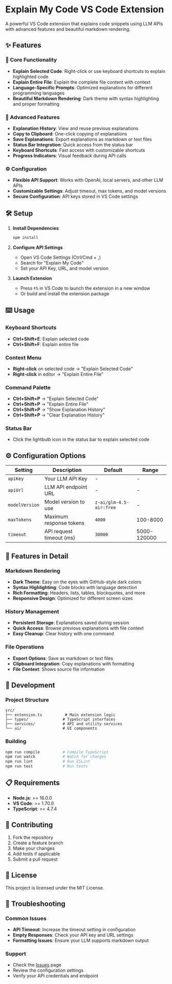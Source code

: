 # Explain My Code VS Code Extension

A powerful VS Code extension that explains code snippets using LLM APIs with advanced features and beautiful markdown rendering.

## ✨ Features

### 🎯 Core Functionality
- **Explain Selected Code**: Right-click or use keyboard shortcuts to explain highlighted code
- **Explain Entire File**: Explain the complete file content with context
- **Language-Specific Prompts**: Optimized explanations for different programming languages
- **Beautiful Markdown Rendering**: Dark theme with syntax highlighting and proper formatting

### 🚀 Advanced Features
- **Explanation History**: View and reuse previous explanations
- **Copy to Clipboard**: One-click copying of explanations
- **Save Explanations**: Export explanations as markdown or text files
- **Status Bar Integration**: Quick access from the status bar
- **Keyboard Shortcuts**: Fast access with customizable shortcuts
- **Progress Indicators**: Visual feedback during API calls

### ⚙️ Configuration
- **Flexible API Support**: Works with OpenAI, local servers, and other LLM APIs
- **Customizable Settings**: Adjust timeout, max tokens, and model versions
- **Secure Configuration**: API keys stored in VS Code settings

## 🛠️ Setup

1. **Install Dependencies**
   ```bash
   npm install
   ```

2. **Configure API Settings**
   - Open VS Code Settings (Ctrl/Cmd + ,)
   - Search for "Explain My Code"
   - Set your API Key, URL, and model version

3. **Launch Extension**
   - Press `F5` in VS Code to launch the extension in a new window
   - Or build and install the extension package

## ⌨️ Usage

### Keyboard Shortcuts
- **Ctrl+Shift+E**: Explain selected code
- **Ctrl+Shift+F**: Explain entire file

### Context Menu
- **Right-click** on selected code → "Explain Selected Code"
- **Right-click** in editor → "Explain Entire File"

### Command Palette
- **Ctrl+Shift+P** → "Explain Selected Code"
- **Ctrl+Shift+P** → "Explain Entire File"
- **Ctrl+Shift+P** → "Show Explanation History"
- **Ctrl+Shift+P** → "Clear Explanation History"

### Status Bar
- Click the lightbulb icon in the status bar to explain selected code

## ⚙️ Configuration Options

| Setting | Description | Default | Range |
|---------|-------------|---------|-------|
| `apiKey` | Your LLM API Key | - | - |
| `apiUrl` | LLM API endpoint URL | - | - |
| `modelVersion` | Model version to use | `z-ai/glm-4.5-air:free` | - |
| `maxTokens` | Maximum response tokens | `4000` | 100-8000 |
| `timeout` | API request timeout (ms) | `30000` | 5000-120000 |

## 🎨 Features in Detail

### Markdown Rendering
- **Dark Theme**: Easy on the eyes with GitHub-style dark colors
- **Syntax Highlighting**: Code blocks with language detection
- **Rich Formatting**: Headers, lists, tables, blockquotes, and more
- **Responsive Design**: Optimized for different screen sizes

### History Management
- **Persistent Storage**: Explanations saved during session
- **Quick Access**: Browse previous explanations with file context
- **Easy Cleanup**: Clear history with one command

### File Operations
- **Export Options**: Save as markdown or text files
- **Clipboard Integration**: Copy explanations with formatting
- **File Context**: Shows source file information

## 🔧 Development

### Project Structure
```
src/
├── extension.ts          # Main extension logic
├── types/               # TypeScript interfaces
├── services/            # API and utility services
└── ui/                  # UI components
```

### Building
```bash
npm run compile          # Compile TypeScript
npm run watch            # Watch for changes
npm run lint             # Run ESLint
npm run test             # Run tests
```

## 📋 Requirements

- **Node.js**: >= 16.0.0
- **VS Code**: >= 1.70.0
- **TypeScript**: >= 4.7.4

## 🤝 Contributing

1. Fork the repository
2. Create a feature branch
3. Make your changes
4. Add tests if applicable
5. Submit a pull request

## 📄 License

This project is licensed under the MIT License.

## 🐛 Troubleshooting

### Common Issues
- **API Timeout**: Increase the timeout setting in configuration
- **Empty Responses**: Check your API key and URL settings
- **Formatting Issues**: Ensure your LLM supports markdown output

### Support
- Check the [Issues](https://github.com/your-repo/issues) page
- Review the configuration settings
- Verify your API credentials and endpoint 